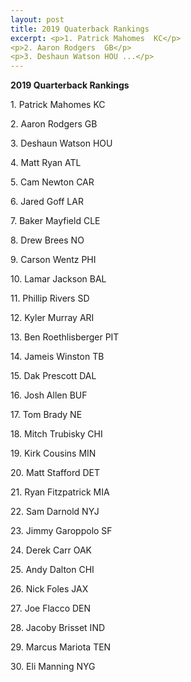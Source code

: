 ```yaml
---
layout: post
title: 2019 Quaterback Rankings
excerpt: <p>1. Patrick Mahomes  KC</p>
<p>2. Aaron Rodgers  GB</p>
<p>3. Deshaun Watson HOU ...</p> 
---
```


<b>2019 Quarterback Rankings</b>
<br>
<p>1. Patrick Mahomes  KC</p>
<p>2. Aaron Rodgers  GB</p>
<p>3. Deshaun Watson HOU</p>
<p>4. Matt Ryan ATL</p>
<p>5. Cam Newton CAR</p>
<p>6. Jared Goff LAR</p>
<p>7. Baker Mayfield CLE</p>
<p>8. Drew Brees NO</p>
<p>9. Carson Wentz PHI</p>
<p>10. Lamar Jackson BAL</p>
<p>11. Phillip Rivers SD</p>
<p>12. Kyler Murray ARI</p>
<p>13. Ben Roethlisberger PIT</p>
<p>14. Jameis Winston TB</p>
<p>15. Dak Prescott DAL</p>
<p>16. Josh Allen BUF</p>
<p>17. Tom Brady NE</p>
<p>18. Mitch Trubisky CHI</p>
<p>19. Kirk Cousins MIN</p>
<p>20. Matt Stafford DET</p>
<p>21. Ryan Fitzpatrick MIA</p>
<p>22. Sam Darnold NYJ</p>
<p>23. Jimmy Garoppolo SF</p>
<p>24. Derek Carr OAK</p>
<p>25. Andy Dalton CHI</p>
<p>26. Nick Foles JAX</p>
<p>27. Joe Flacco DEN</p>
<p>28. Jacoby Brisset IND</p>
<p>29. Marcus Mariota TEN</p>
<p>30. Eli Manning NYG</p>


